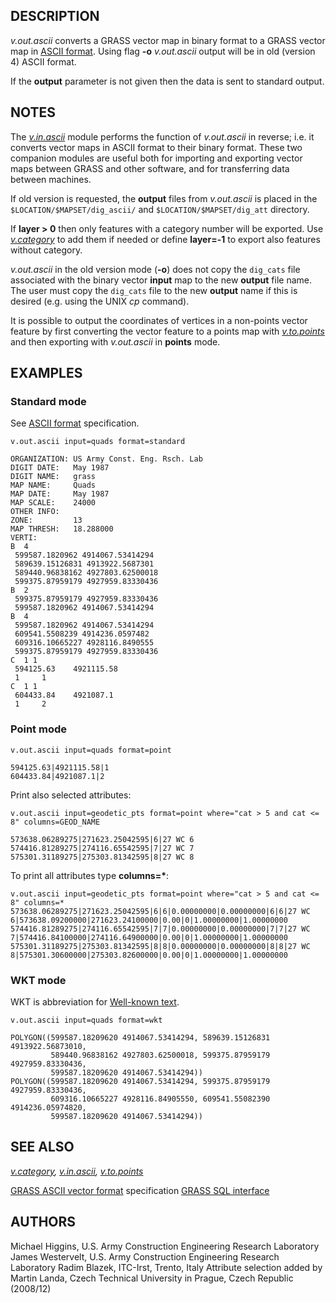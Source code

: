 ## DESCRIPTION

*v.out.ascii* converts a GRASS vector map in binary format to a GRASS
vector map in [ASCII format](vectorascii.md). Using flag **-o**
*v.out.ascii* output will be in old (version 4) ASCII format.

If the **output** parameter is not given then the data is sent to
standard output.

## NOTES

The *[v.in.ascii](v.in.ascii.md)* module performs the function of
*v.out.ascii* in reverse; i.e. it converts vector maps in ASCII format
to their binary format. These two companion modules are useful both for
importing and exporting vector maps between GRASS and other software,
and for transferring data between machines.

If old version is requested, the **output** files from *v.out.ascii* is
placed in the `$LOCATION/$MAPSET/dig_ascii/` and
`$LOCATION/$MAPSET/dig_att` directory.

If **layer \> 0** then only features with a category number will be
exported. Use *[v.category](v.category.md)* to add them if needed or
define **layer=-1** to export also features without category.

*v.out.ascii* in the old version mode (**-o**) does not copy the
`dig_cats` file associated with the binary vector **input** map to the
new **output** file name. The user must copy the `dig_cats` file to the
new **output** name if this is desired (e.g. using the UNIX *cp*
command).

It is possible to output the coordinates of vertices in a non-points
vector feature by first converting the vector feature to a points map
with *[v.to.points](v.to.points.md)* and then exporting with
*v.out.ascii* in **points** mode.

## EXAMPLES

### Standard mode

See [ASCII format](vectorascii.md) specification.

```shell
v.out.ascii input=quads format=standard

ORGANIZATION: US Army Const. Eng. Rsch. Lab
DIGIT DATE:   May 1987
DIGIT NAME:   grass
MAP NAME:     Quads
MAP DATE:     May 1987
MAP SCALE:    24000
OTHER INFO:
ZONE:         13
MAP THRESH:   18.288000
VERTI:
B  4
 599587.1820962 4914067.53414294
 589639.15126831 4913922.5687301
 589440.96838162 4927803.62500018
 599375.87959179 4927959.83330436
B  2
 599375.87959179 4927959.83330436
 599587.1820962 4914067.53414294
B  4
 599587.1820962 4914067.53414294
 609541.5508239 4914236.0597482
 609316.10665227 4928116.8490555
 599375.87959179 4927959.83330436
C  1 1
 594125.63    4921115.58
 1     1
C  1 1
 604433.84    4921087.1
 1     2
```

### Point mode

```shell
v.out.ascii input=quads format=point

594125.63|4921115.58|1
604433.84|4921087.1|2
```

Print also selected attributes:

```shell
v.out.ascii input=geodetic_pts format=point where="cat > 5 and cat <= 8" columns=GEOD_NAME

573638.06289275|271623.25042595|6|27 WC 6
574416.81289275|274116.65542595|7|27 WC 7
575301.31189275|275303.81342595|8|27 WC 8
```

To print all attributes type **columns=\***:

```shell
v.out.ascii input=geodetic_pts format=point where="cat > 5 and cat <= 8" columns=*
573638.06289275|271623.25042595|6|6|0.00000000|0.00000000|6|6|27 WC 6|573638.09200000|271623.24100000|0.00|0|1.00000000|1.00000000
574416.81289275|274116.65542595|7|7|0.00000000|0.00000000|7|7|27 WC 7|574416.84100000|274116.64900000|0.00|0|1.00000000|1.00000000
575301.31189275|275303.81342595|8|8|0.00000000|0.00000000|8|8|27 WC 8|575301.30600000|275303.82600000|0.00|0|1.00000000|1.00000000
```

### WKT mode

WKT is abbreviation for [Well-known
text](https://en.wikipedia.org/wiki/Well-known_text).

```shell
v.out.ascii input=quads format=wkt

POLYGON((599587.18209620 4914067.53414294, 589639.15126831 4913922.56873010,
         589440.96838162 4927803.62500018, 599375.87959179 4927959.83330436,
         599587.18209620 4914067.53414294))
POLYGON((599587.18209620 4914067.53414294, 599375.87959179 4927959.83330436,
         609316.10665227 4928116.84905550, 609541.55082390 4914236.05974820,
         599587.18209620 4914067.53414294))
```

## SEE ALSO

*[v.category](v.category.md), [v.in.ascii](v.in.ascii.md),
[v.to.points](v.to.points.md)*

[GRASS ASCII vector format](vectorascii.md) specification
[GRASS SQL interface](sql.md)

## AUTHORS

Michael Higgins, U.S. Army Construction Engineering Research
Laboratory
James Westervelt, U.S. Army Construction Engineering Research
Laboratory
Radim Blazek, ITC-Irst, Trento, Italy
Attribute selection added by Martin Landa, Czech Technical University in
Prague, Czech Republic (2008/12)
